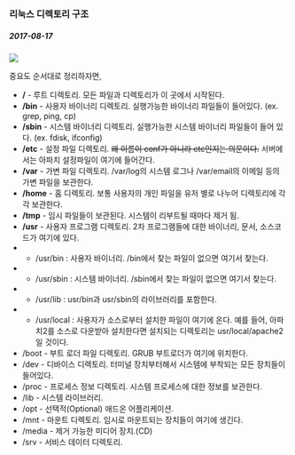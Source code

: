 ### 리눅스 디렉토리 구조

##### 2017-08-17

<img class="img-responsive" src="http://static.thegeekstuff.com/wp-content/uploads/2010/11/filesystem-structure.png">  
  
중요도 순서대로 정리하자면,  
  
* **/** - 루트 디렉토리. 모든 파일과 디렉토리가 이 곳에서 시작된다.  
* **/bin** - 사용자 바이너리 디렉토리. 실행가능한 바이너리 파일들이 들어있다. (ex. grep, ping, cp)  
* **/sbin** - 시스템 바이너리 디렉토리. 실행가능한 시스템 바이너리 파일들이 들어 있다. (ex. fdisk, ifconfig)  
* **/etc** - 설정 파일 디렉토리. <del>왜 이름이 conf가 아니라 etc인지는 의문이다.</del> 서버에서는 아파치 설정파일이 여기에 들어간다.  
* **/var** - 가변 파일 디렉토리. /var/log의 시스템 로그나 /var/email의 이메일 등의 가변 파일을 보관한다.  
* **/home** - 홈 디렉토리. 보통 사용자의 개인 파일을 유저 별로 나누어 디렉토리에 각각 보관한다.  
* **/tmp** - 임시 파일들이 보관된다. 시스템이 리부트될 때마다 제거 됨.  
* **/usr** - 사용자 프로그램 디렉토리. 2차 프로그램들에 대한 바이너리, 문서, 소스코드가 여기에 있다.  
* * /usr/bin : 사용자 바이너리. /bin에서 찾는 파일이 없으면 여기서 찾는다.  
* * /usr/sbin : 시스템 바이너리. /sbin에서 찾는 파일이 없으면 여기서 찾는다. 
* * /usr/lib : usr/bin과 usr/sbin의 라이브러리를 포함한다.  
* * /usr/local : 사용자가 소스로부터 설치한 파일이 여기에 온다. 예를 들어, 아파치2를 소스로 다운받아 설치한다면 설치되는 디렉토리는 usr/local/apache2일 것이다.  
* /boot - 부트 로더 파일 디렉토리. GRUB 부트로더가 여기에 위치한다.  
* /dev - 디바이스 디렉토리. 터미널 장치부터해서 시스템에 부착되는 모든 장치들이 들어있다.  
* /proc - 프로세스 정보 디렉토리. 시스템 프로세스에 대한 정보를 보관한다.  
* /lib - 시스템 라이브러리.  
* /opt - 선택적(Optional) 애드온 어플리케이션.  
* /mnt - 마운트 디렉토리. 임시로 마운트되는 장치들이 여기에 생긴다.  
* /media - 제거 가능한 미디어 장치.(CD)  
* /srv - 서비스 데이터 디렉토리.  

